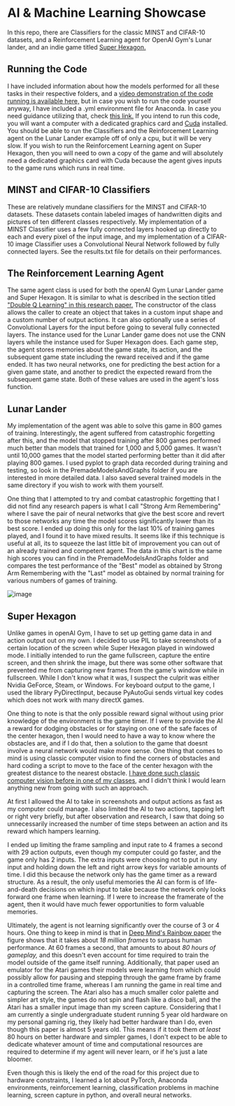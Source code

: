 # AI & Machine Learning Showcase
In this repo, there are Classifiers for the classic MINST and CIFAR-10 datasets, and a Reinforcement Learning agent for OpenAI Gym's Lunar lander, and an indie game titled [Super Hexagon.](https://en.wikipedia.org/wiki/Super_Hexagon)


## Running the Code
I have included information about how the models performed for all these tasks in their respective folders, and a [video demonstration of the code running is available here,](https://www.youtube.com/watch?v=paL2-yqP_Lk&ab_channel=sounderdiscISW) but in case you wish to run the code yourself anyway, I have included a .yml environment file for Anaconda. In case you need guidance utilizing that, check [this link.](https://docs.conda.io/projects/conda/en/latest/user-guide/tasks/manage-environments.html) If you intend to run this code, you will want a computer with a dedicated graphics card and [Cuda](https://developer.nvidia.com/cuda-downloads?target_os=Windows&target_arch=x86_64&target_version=10&target_type=exe_local) installed. You should be able to run the Classifiers and the Reinforcement Learning agent on the Lunar Lander example off of only a cpu, but it will be very slow. If you wish to run the Reinforcement Learning agent on Super Hexagon, then you will need to own a copy of the game and will absolutely need a dedicated graphics card with Cuda because the agent gives inputs to the game runs which runs in real time.


## MINST and CIFAR-10 Classifiers
These are relatively mundane classifiers for the MINST and CIFAR-10 datasets. These datasets contain labeled images of handwritten digits and pictures of ten different classes respectively. My implementation of a MINST Classifier uses a few fully connected layers hooked up directly to each and every pixel of the input image, and my implementation of a CIFAR-10 image Classifier uses a Convolutional Neural Network followed by fully connected layers. See the results.txt file for details on their performances.


## The Reinforcement Learning Agent
The same agent class is used for both the openAI Gym Lunar Lander game and Super Hexagon. It is similar to what is described in the section titled ["Double Q Learning" in this research paper.](https://arxiv.org/pdf/1710.02298.pdf) The constructor of the class allows the caller to create an object that takes in a custom input shape and a custom number of output actions. It can also optionally use a series of Convolutional Layers for the input before going to several fully connected layers. The instance used for the Lunar Lander game does not use the CNN layers while the instance used for Super Hexagon does. Each game step, the agent stores memories about the game state, its action, and the subsequent game state including the reward received and if the game ended. It has two neural networks, one for predicting the best action for a given game state, and another to predict the expected reward from the subsequent game state. Both of these values are used in the agent's loss function.


## Lunar Lander
My implementation of the agent was able to solve this game in 800 games of training. Interestingly, the agent suffered from catastrophic forgetting after this, and the model that stopped training after 800 games performed much better than models that trained for 1,000 and 5,000 games. It wasn't until 10,000 games that the model started performing better than it did after playing 800 games. I used pyplot to graph data recorded during training and testing, so look in the PremadeModelsAndGraphs folder if you are interested in more detailed data. I also saved several trained models in the same directory if you wish to work with them yourself.

One thing that I attempted to try and combat catastrophic forgetting that I did not find any research papers is what I call "Strong Arm Remembering" where I save the pair of neural networks that give the best score and revert to those networks any time the model scores significantly lower than its best score. I ended up doing this only for the last 10% of training games played, and I found it to have mixed results. It seems like if this technique is useful at all, its to squeeze the last little bit of improvement you can out of an already trained and competent agent. The data in this chart is the same high scores you can find in the PremadeModelsAndGraphs folder and compares the test performance of the "Best" model as obtained by Strong Arm Remembering with the "Last" model as obtained by normal training for various numbers of games of training.

![image](https://user-images.githubusercontent.com/42709150/147046187-bc87b6f5-a929-4558-af2e-0b7fcd4b4499.png)


## Super Hexagon
Unlike games in openAI Gym, I have to set up getting game data in and action output out on my own. I decided to use PIL to take screenshots of a certain location of the screen while Super Hexagon played in windowed mode. I initially intended to run the game fullscreen, capture the entire screen, and then shrink the image, but there was some other software that prevented me from capturing new frames from the game's window while in fullscreen. While I don't know what it was, I suspect the culprit was either Nvidia GeForce, Steam, or Windows. For keyboard output to the game, I used the library PyDirectInput, because PyAutoGui sends virtual key codes which does not work with many directX games.

One thing to note is that the only possible reward signal without using prior knowledge of the environment is the game timer. If I were to provide the AI a reward for dodging obstacles or for staying on one of the safe faces of the center hexagon, then I would need to have a way to know where the obstacles are, and if I do that, then a solution to the game that doesnt involve a neural network would make more sense. One thing that comes to mind is using classic computer vision to find the corners of obstacles and hard coding a script to move to the face of the center hexagon with the greatest distance to the nearest obstacle. [I have done such classic computer vision before in one of my classes](https://colab.research.google.com/drive/19t5WWMYpHSfFju87RXxCjVtPkfozqe5A?usp=sharing), and I didn't think I would learn anything new from going with such an approach.

At first I allowed the AI to take in screenshots and output actions as fast as my computer could manage. I also limited the AI to two actions, tapping left or right very briefly, but after observation and research, I saw that doing so unnecessarily increased the number of time steps between an action and its reward which hampers learning.

I ended up limiting the frame sampling and input rate to 4 frames a second with 29 action outputs, even though my computer could go faster, and the game only has 2 inputs. The extra inputs were choosing not to put in any input and holding down the left and right arrow keys for variable amounts of time. I did this because the network only has the game timer as a reward structure. As a result, the only useful memories the AI can form is of life-and-death decisions on which input to take because the network only looks forward one frame when learning. If I were to increase the framerate of the agent, then it would have much fewer opportunities to form valuable memories.

Ultimately, the agent is not learning significantly over the course of 3 or 4 hours. One thing to keep in mind is that in [Deep Mind's Rainbow paper](https://arxiv.org/pdf/1710.02298.pdf) the figure shows that it takes about *18 million frames* to surpass human performance. At 60 frames a second, that amounts to about *80 hours of gameplay,* and this doesn't even account for time required to train the model outside of the game itself running. Additionally, that paper used an emulator for the Atari games their models were learning from which could possibly allow for pausing and stepping through the game frame by frame in a controlled time frame, whereas I am running the game in real time and capturing the screen. The Atari also has a much smaller color palette and simpler art style, the games do not spin and flash like a disco ball, and the Atari has a smaller input image than my screen capture. Considering that I am currently a single undergraduate student running 5 year old hardware on my personal gaming rig, they likely had better hardware than I do, even though this paper is almost 5 years old. This means if it took them *at least* 80 hours on better hardware and simpler games, I don't expect to be able to dedicate whatever amount of time and computational resources are required to determine if my agent will never learn, or if he's just a late bloomer.

Even though this is likely the end of the road for this project due to hardware constraints, I learned a lot about PyTorch, Anaconda environments, reinforcement learning, classification problems in machine learning, screen capture in python, and overall neural networks.

